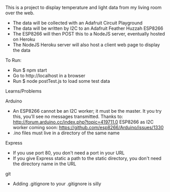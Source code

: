 This is a project to display temperature and light data from my living room over the web.

- The data will be collected with an Adafruit Circuit Playground
- The data will be written by I2C to an Adafruit Feather Huzzah ESP8266
- The ESP8266 will then POST this to a NodeJS server, eventually hosted on Heroku
- The NodeJS Heroku server will also host a client web page to display the data

To Run:
- Run $ npm start
- Go to http://localhost in a browser
- Run $ node postTest.js to load some test data

Learns/Problems

Arduino
- An ESP8266 cannot be an I2C worker; it must be the master. It you try this, you'll see no messages transmitted.
  Thanks to:
  http://forum.arduino.cc/index.php?topic=419711.0 
  ESP8266 as I2C worker coming soon:
  https://github.com/esp8266/Arduino/issues/1330
- .ino files must live in a directory of the same name

Express
- If you use port 80, you don't need a port in your URL
- If you give Express static a path to the static directory, you don't need the directory name in the URL

git
- Adding .gitignore to your .gitignore is silly

